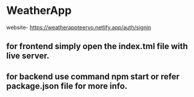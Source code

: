 ﻿# WeatherApp
 website- https://weatherappteervo.netlify.app/auth/signin
## for frontend simply open the index.tml file with live server.
## for backend use command npm start or refer package.json file for more info.
